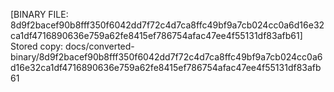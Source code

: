[BINARY FILE: 8d9f2bacef90b8fff350f6042dd7f72c4d7ca8ffc49bf9a7cb024cc0a6d16e32ca1df4716890636e759a62fe8415ef786754afac47ee4f55131df83afb61]
Stored copy: docs/converted-binary/8d9f2bacef90b8fff350f6042dd7f72c4d7ca8ffc49bf9a7cb024cc0a6d16e32ca1df4716890636e759a62fe8415ef786754afac47ee4f55131df83afb61
